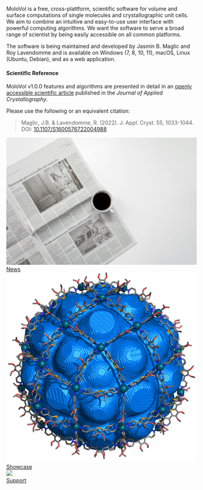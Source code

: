 ---
---

MoloVol is a free, cross-plattform, scientific software for volume and surface 
computations of single molecules and crystallographic unit cells. We aim to 
combine an intuitive and easy-to-use user interface with powerful computing 
algorithms. We want the software to serve a broad range of scientist by being 
easily accessible on all common platforms.

The software is being maintained and developed by Jasmin B. Maglic and Roy Lavendomme
and is available on Windows (7, 8, 10, 11), macOS, Linux (Ubuntu, Debian), and as a web application.

#### Scientific Reference
MoloVol v1.0.0 features and algorithms are presented in detail in an 
[openly accessible scientific article](https://doi.org/10.1107/S1600576722004988) 
published in the *Journal of Applied Crystallography*.

Please use the following or an equivalent citation:

> Maglic, J.B. & Lavendomme, R. (2022). J. Appl. Cryst. 55, 1033-1044.\
> DOI: [10.1107/S1600576722004988](https://doi.org/10.1107/S1600576722004988)

<div class="card-container">
  <div class="card">
    <a href="news">
      <img src="/docs/assets/images/news-card-image.jpg">
      <div class="card-title">News</div>
    </a>
  </div>
  <div class="card">
    <a href="showcase">
      <img src="/docs/assets/images/M48L96_tr.png">
      <div class="card-title">Showcase</div>
    </a>
  </div>
  <div class="card">
    <a href="contact">
      <img src="/docs/assets/images/support-card-image.jpg">
      <div class="card-title">Support</div>
    </a>
  </div>
</div>
